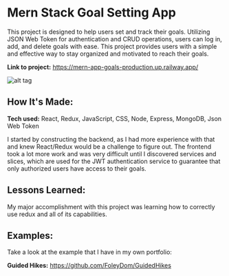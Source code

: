 # Mern Stack Goal Setting App

This project is designed to help users set and track their goals. Utilizing JSON Web Token for authentication and CRUD operations, users can log in, add, and delete goals with ease. This project provides users with a simple and effective way to stay organized and motivated to reach their goals.

**Link to project:** https://mern-app-goals-production.up.railway.app/

![alt tag](https://i.ibb.co/CBth36t/Screenshot-2022-12-16-232552.png)

## How It's Made:

**Tech used:** React, Redux, JavaScript, CSS, Node, Express, MongoDB, Json Web Token

I started by constructing the backend, as I had more experience with that and knew React/Redux would be a challenge to figure out. The frontend took a lot more work and was very difficult until I discovered services and slices, which are used for the JWT authentication service to guarantee that only authorized users have access to their goals.

## Lessons Learned:

My major accomplishment with this project was learning how to correctly use redux and all of its capabilities.

## Examples:

Take a look at the example that I have in my own portfolio:

**Guided Hikes:** https://github.com/FoleyDom/GuidedHikes

#
